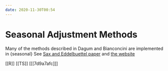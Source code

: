 ```yaml
---
date: 2020-11-30T00:54
---
```


# Seasonal Adjustment Methods

Many of the methods described in Dagum and Bianconcini are implemented in {seasonal} See [Sax and Eddelbuettel paper](/home/roc/Documents/seasonal.v87i11.pdf) and [the website](http://www.seasonal.website/examples.html)

[[R]]
[[TS]]
[[[7d9a7afc]]]